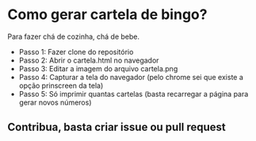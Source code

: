 # Como gerar cartela de bingo?

Para fazer chá de cozinha, chá de bebe.

- Passo 1: Fazer clone do repositório
- Passo 2: Abrir o cartela.html no navegador
- Passo 3: Editar a imagem do arquivo cartela.png
- Passo 4: Capturar a tela do navegador (pelo chrome sei que existe a opção prinscreen da tela)
- Passo 5: Só imprimir quantas cartelas (basta recarregar a página para gerar novos números)

## Contribua, basta criar issue ou pull request
